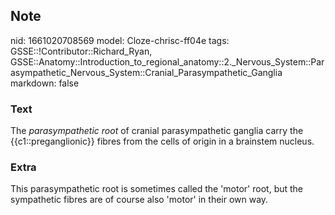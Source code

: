 ## Note
nid: 1661020708569
model: Cloze-chrisc-ff04e
tags: GSSE::!Contributor::Richard_Ryan, GSSE::Anatomy::Introduction_to_regional_anatomy::2._Nervous_System::Parasympathetic_Nervous_System::Cranial_Parasympathetic_Ganglia
markdown: false

### Text
<div class='toggle'>
  The <em>parasympathetic root</em> of cranial parasympathetic
  ganglia carry the {{c1::preganglionic}} fibres from the cells of
  origin in a brainstem nucleus.
</div>

### Extra
<p id="5be77383-f485-4d01-a0d5-6f5b849df763" class="">This
parasympathetic root is sometimes called the 'motor' root, but the
sympathetic fibres are of course also 'motor' in their own way.
